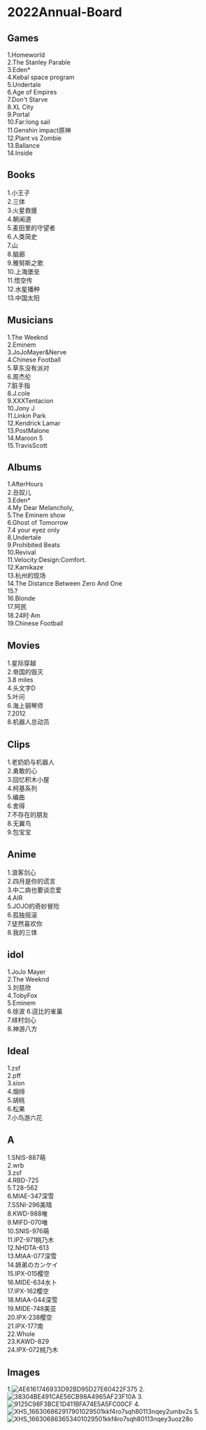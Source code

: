 # 2022Annual-Board

## Games
1.Homeworld  
2.The Stanley Parable  
3.Eden*  
4.Kebal space program  
5.Undertale  
6.Age of Empires  
7.Don't Starve  
8.XL City  
9.Portal  
10.Far:long sail  
11.Genshin impact原神  
12.Plant vs Zombie  
13.Ballance  
14.Inside  

## Books
1.小王子  
2.三体  
3.火星救援  
4.朝闻道  
5.麦田里的守望者  
6.人类简史  
7.山  
8.脑廊  
9.雅努斯之歌  
10.上海堡垒  
11.悟空传  
12.水星播种  
13.中国太阳  
 
## Musicians
1.The Weeknd  
2.Eminem  
3.JoJoMayer&Nerve  
4.Chinese Football  
5.草东没有派对  
6.周杰伦  
7.脏手指  
8.J.cole   
9.XXXTentacion  
10.Jony J  
11.Linkin Park  
12.Kendrick Lamar  
13.PostMalone   
14.Maroon 5  
15.TravisScott  

## Albums
1.AfterHours  
2.丑奴儿  
3.Eden*    
4.My Dear Melancholy,  
5.The Eminem show   
6.Ghost of Tomorrow   
7.4 your eyez only   
8.Undertale  
9.Prohibited Beats  
10.Revival   
11.Velocity:Design:Comfort.  
12.Kamikaze  
13.杭州的现场  
14.The Distance Between Zero And One  
15.?  
16.Blonde  
17.阿民   
18.24时·Am  
19.Chinese Football  

## Movies
1.星际穿越  
2.帝国的毁灭  
3.8 miles  
4.头文字D  
5.叶问  
6.海上钢琴师  
7.2012  
8.机器人总动员  

## Clips 
1.老奶奶与机器人  
2.勇敢的心  
3.回忆积木小屋  
4.柯基系列  
5.编曲  
6.舍得   
7.不存在的朋友  
8.无翼鸟  
9.包宝宝  

## Anime 
1.浪客剑心   
2.四月是你的谎言    
3.中二病也要谈恋爱  
4.AIR  
5.JOJO的奇妙冒险  
6.孤独摇滚  
7.徒然喜欢你  
8.我的三体  

## idol
1.JoJo Mayer  
2.The Weeknd  
3.刘慈欣  
4.TobyFox  
5.Eminem  
6.徐波
6.逗比的雀巢  
7.绯村剑心  
8.神游八方  

## Ideal
1.zsf  
2.pff  
3.sion  
4.烟绯  
5.胡桃  
6.松果  
7.小鸟游六花      

## A
1.SNIS-887萌  
2.wrb  
3.zsf  
4.RBD-725  
5.T28-562   
6.MIAE-347深雪  
7.SSNI-296美晴  
8.KWD-988唯  
9.MIFD-070唯  
10.SNIS-976萌  
11.IPZ-971桃乃木  
12.NHDTA-613  
13.MIAA-077深雪  
14.姉弟のカンケイ  
15.IPX-015樱空  
16.MIDE-634水卜   
17.IPX-162樱空  
18.MIAA-044深雪  
19.MIDE-748美亚  
20.IPX-238樱空  
21.IPX-177南  
22.Whole  
23.KAWD-829  
24.IPX-072桃乃木  

## Images  
1.![4E6161746933D92BD95D27E60422F375](https://user-images.githubusercontent.com/92503302/227701300-085acc96-478f-42ce-9625-c1320b66f690.jpg)
2.![38304BE491CAE56CB98A4965AF23F10A](https://user-images.githubusercontent.com/92503302/227701313-163bb02e-cae4-42a9-b6a6-d0560abb7a50.jpg)
3.![9125C98F3BCE1D411BFA74E5A5FC00CF](https://user-images.githubusercontent.com/92503302/227701320-97584626-d391-4453-ac94-9a80dd766cff.jpg)
4.![XHS_166306862917901029501kkf4ro7sqh80113nqey2umbv2s](https://user-images.githubusercontent.com/92503302/227701327-2a1a869e-8756-4382-98e9-2882e44afb48.jpg)
5.![XHS_166306863653401029501kkf4ro7sqh80113nqey3uoz28o](https://user-images.githubusercontent.com/92503302/227701331-5ab4755f-7fd3-4dd4-b82c-4cbfad694e94.jpg)

